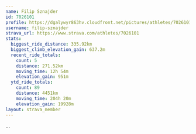 ```yaml
---
name: Filip Sznajder
id: 7026101
profile: https://dgalywyr863hv.cloudfront.net/pictures/athletes/7026101/2123836/18/large.jpg
username: filip-sznajder
strava_url: https://www.strava.com/athletes/7026101
stats:
  biggest_ride_distance: 335.92km
  biggest_climb_elevation_gain: 637.2m
  recent_ride_totals:
    count: 5
    distance: 271.52km
    moving_time: 12h 54m
    elevation_gain: 951m
  ytd_ride_totals:
    count: 89
    distance: 4451km
    moving_time: 204h 20m
    elevation_gain: 19928m
layout: strava_member
--- 
```

...

